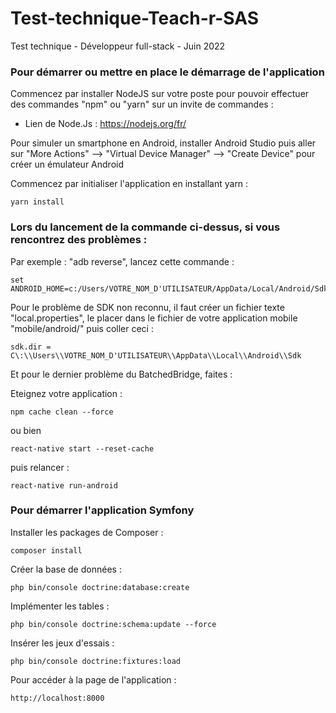 # Test-technique-Teach-r-SAS
Test technique - Développeur full-stack - Juin 2022

### Pour démarrer ou mettre en place le démarrage de l'application

Commencez par installer NodeJS sur votre poste pour pouvoir effectuer des commandes "npm" ou "yarn" sur un invite de commandes :

- Lien de Node.Js : https://nodejs.org/fr/

Pour simuler un smartphone en Android, installer Android Studio puis aller sur "More Actions" --> "Virtual Device Manager" --> "Create Device" pour créer un émulateur Android

Commencez par initialiser l'application en installant yarn :

	yarn install

### Lors du lancement de la commande ci-dessus, si vous rencontrez des problèmes :

Par exemple : "adb reverse", lancez cette commande :

	set ANDROID_HOME=c:/Users/VOTRE_NOM_D'UTILISATEUR/AppData/Local/Android/Sdk

Pour le problème de SDK non reconnu, il faut créer un fichier texte "local.properties", le placer dans le fichier de votre application mobile "mobile/android/" puis coller ceci :

	sdk.dir = C\:\\Users\\VOTRE_NOM_D'UTILISATEUR\\AppData\\Local\\Android\\Sdk

Et pour le dernier problème du BatchedBridge, faites :

Eteignez votre application :

	npm cache clean --force

ou bien

	react-native start --reset-cache

puis relancer :

	react-native run-android

### Pour démarrer l'application Symfony

Installer les packages de Composer :

	composer install

Créer la base de données :

	php bin/console doctrine:database:create

Implémenter les tables :

	php bin/console doctrine:schema:update --force

Insérer les jeux d'essais :

	php bin/console doctrine:fixtures:load 

Pour accéder à la page de l'application :

	http://localhost:8000

